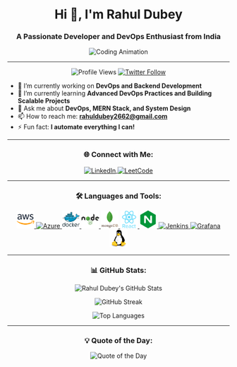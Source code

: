<h1 align="center">Hi 👋, I'm Rahul Dubey</h1>
<h3 align="center">A Passionate Developer and DevOps Enthusiast from India</h3>

<p align="center">
  <img src="https://cdn.dribbble.com/users/1162077/screenshots/3848914/programmer.gif" alt="Coding Animation" width="400"/>
</p>

---

<p align="center">
  <img src="https://komarev.com/ghpvc/?username=RahulDubey-Devops&label=Profile%20views&color=0e75b6&style=flat" alt="Profile Views" />
  <a href="https://twitter.com/" target="blank">
    <img src="https://img.shields.io/twitter/follow/?logo=twitter&style=for-the-badge" alt="Twitter Follow" />
  </a>
</p>

- 🔭 I’m currently working on **DevOps and Backend Development**  
- 🌱 I’m currently learning **Advanced DevOps Practices and Building Scalable Projects**  
- 💬 Ask me about **DevOps, MERN Stack, and System Design**  
- 📫 How to reach me: **rahuldubey2662@gmail.com**  
- ⚡ Fun fact: **I automate everything I can!**

---

<h3 align="center">🌐 Connect with Me:</h3>
<p align="center">
  <a href="https://www.linkedin.com/in/rahul-dubey-1aa663238" target="blank">
    <img align="center" src="https://raw.githubusercontent.com/rahuldkjain/github-profile-readme-generator/master/src/images/icons/Social/linked-in-alt.svg" alt="LinkedIn" height="30" width="40" />
  </a>
  <a href="https://www.leetcode.com/Rahuldubey1" target="blank">
    <img align="center" src="https://raw.githubusercontent.com/rahuldkjain/github-profile-readme-generator/master/src/images/icons/Social/leet-code.svg" alt="LeetCode" height="30" width="40" />
  </a>
</p>

---

<h3 align="center">🛠️ Languages and Tools:</h3>
<p align="center">
  <a href="https://aws.amazon.com" target="_blank" rel="noreferrer">
    <img src="https://raw.githubusercontent.com/devicons/devicon/master/icons/amazonwebservices/amazonwebservices-original-wordmark.svg" alt="AWS" width="40" height="40"/>
  </a>
  <a href="https://azure.microsoft.com/en-in/" target="_blank" rel="noreferrer">
    <img src="https://www.vectorlogo.zone/logos/microsoft_azure/microsoft_azure-icon.svg" alt="Azure" width="40" height="40"/>
  </a>
  <a href="https://www.docker.com/" target="_blank" rel="noreferrer">
    <img src="https://raw.githubusercontent.com/devicons/devicon/master/icons/docker/docker-original-wordmark.svg" alt="Docker" width="40" height="40"/>
  </a>
  <a href="https://nodejs.org" target="_blank" rel="noreferrer">
    <img src="https://raw.githubusercontent.com/devicons/devicon/master/icons/nodejs/nodejs-original-wordmark.svg" alt="Node.js" width="40" height="40"/>
  </a>
  <a href="https://www.mongodb.com/" target="_blank" rel="noreferrer">
    <img src="https://raw.githubusercontent.com/devicons/devicon/master/icons/mongodb/mongodb-original-wordmark.svg" alt="MongoDB" width="40" height="40"/>
  </a>
  <a href="https://reactjs.org/" target="_blank" rel="noreferrer">
    <img src="https://raw.githubusercontent.com/devicons/devicon/master/icons/react/react-original-wordmark.svg" alt="React" width="40" height="40"/>
  </a>
  <a href="https://www.nginx.com" target="_blank" rel="noreferrer">
    <img src="https://raw.githubusercontent.com/devicons/devicon/master/icons/nginx/nginx-original.svg" alt="NGINX" width="40" height="40"/>
  </a>
  <a href="https://www.jenkins.io" target="_blank" rel="noreferrer">
    <img src="https://www.vectorlogo.zone/logos/jenkins/jenkins-icon.svg" alt="Jenkins" width="40" height="40"/>
  </a>
  <a href="https://grafana.com" target="_blank" rel="noreferrer">
    <img src="https://www.vectorlogo.zone/logos/grafana/grafana-icon.svg" alt="Grafana" width="40" height="40"/>
  </a>
  <a href="https://www.linux.org/" target="_blank" rel="noreferrer">
    <img src="https://raw.githubusercontent.com/devicons/devicon/master/icons/linux/linux-original.svg" alt="Linux" width="40" height="40"/>
  </a>
</p>

---

<h3 align="center">📊 GitHub Stats:</h3>
<p align="center">
  <img src="https://github-readme-stats.vercel.app/api?username=RahulDubey-Devops&show_icons=true&locale=en" alt="Rahul Dubey's GitHub Stats" />
</p>
<p align="center">
  <img src="https://github-readme-streak-stats.herokuapp.com/?user=RahulDubey-Devops&" alt="GitHub Streak" />
</p>
<p align="center">
  <img src="https://github-readme-stats.vercel.app/api/top-langs?username=RahulDubey-Devops&show_icons=true&locale=en&layout=compact" alt="Top Languages" />
</p>

---

<h3 align="center">💡 Quote of the Day:</h3>
<p align="center">
  <img src="https://quotes-github-readme.vercel.app/api?type=horizontal&theme=radical" alt="Quote of the Day"/>
</p>
